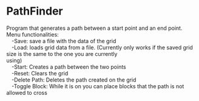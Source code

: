 # PathFinder
Program that generates a path between a start point and an end point.<br>
Menu functionalities: <br>
  &emsp;-Save: save a file with the data of the grid <br>
  &emsp;-Load: loads grid data from a file. (Currently only works if the saved grid size is the same to the one you are currently <br>using)<br>
  &emsp;-Start: Creates a path between the two points<br>
  &emsp;-Reset: Clears the grid<br>
  &emsp;-Delete Path: Deletes the path created on the grid<br>
  &emsp;-Toggle Block: While it is on you can place blocks that the path is not allowed to cross<br>
